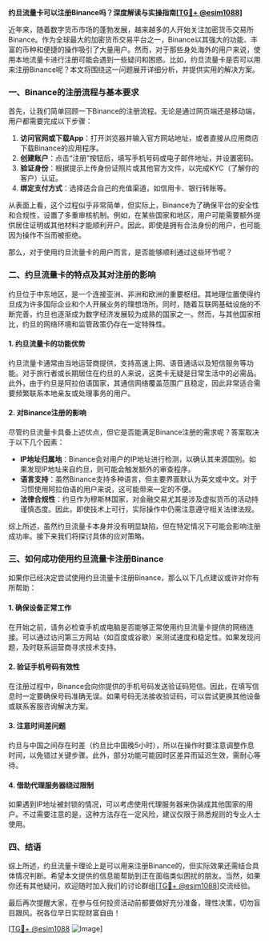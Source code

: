 **约旦流量卡可以注册Binance吗？深度解读与实操指南[[TG💪+ @esim1088](https://t.me/s/esim1088)]**

近年来，随着数字货币市场的蓬勃发展，越来越多的人开始关注加密货币交易所Binance。作为全球最大的加密货币交易平台之一，Binance以其强大的功能、丰富的币种和便捷的操作吸引了大量用户。然而，对于那些身处海外的用户来说，使用本地流量卡进行注册可能会遇到一些疑问和困惑。比如，约旦流量卡是否可以用来注册Binance呢？本文将围绕这一问题展开详细分析，并提供实用的解决方案。

### 一、Binance的注册流程与基本要求

首先，让我们简单回顾一下Binance的注册流程。无论是通过网页端还是移动端，用户都需要完成以下步骤：

1. **访问官网或下载App**：打开浏览器并输入官方网站地址，或者直接从应用商店下载Binance的应用程序。
2. **创建账户**：点击“注册”按钮后，填写手机号码或电子邮件地址，并设置密码。
3. **验证身份**：根据提示上传身份证照片或其他官方文件，以完成KYC（了解你的客户）认证。
4. **绑定支付方式**：选择适合自己的充值渠道，如信用卡、银行转账等。

从表面上看，这个过程似乎非常简单，但实际上，Binance为了确保平台的安全性和合规性，设置了多重审核机制。例如，在某些国家和地区，用户可能需要额外提供居住证明或其他材料才能顺利开户。因此，即使是拥有合法身份的用户，也可能因为操作不当而被拒绝。

那么，对于使用约旦流量卡的用户而言，是否能够顺利通过这些环节呢？

### 二、约旦流量卡的特点及其对注册的影响

约旦位于中东地区，是一个连接亚洲、非洲和欧洲的重要枢纽。其地理位置使得约旦成为许多国际企业和个人开展业务的理想场所。同时，随着互联网基础设施的不断完善，约旦也逐渐成为数字经济发展较为成熟的国家之一。然而，与其他国家相比，约旦的网络环境和监管政策仍存在一定特殊性。

#### 1. 约旦流量卡的功能优势

约旦流量卡通常由当地运营商提供，支持高速上网、语音通话以及短信服务等功能。对于旅行者或长期居住在约旦的人来说，这类卡无疑是日常生活中的必需品。此外，由于约旦是阿拉伯语国家，其通信网络覆盖范围广且稳定，因此非常适合需要频繁联系本地亲友或处理事务的用户。

#### 2. 对Binance注册的影响

尽管约旦流量卡具备上述优点，但它是否能满足Binance注册的需求呢？答案取决于以下几个因素：

- **IP地址归属地**：Binance会对用户的IP地址进行检测，以确认其来源国别。如果发现IP地址来自约旦，则可能会触发额外的审查程序。
- **语言支持**：虽然Binance支持多种语言，但主要界面默认为英文或中文。对于习惯使用阿拉伯语的用户来说，这可能带来一定的不便。
- **法律合规性**：约旦作为穆斯林国家，对金融交易尤其是涉及虚拟货币的活动持谨慎态度。因此，即使技术上可行，实际操作中仍需注意遵守相关法律法规。

综上所述，虽然约旦流量卡本身并没有明显缺陷，但在特定情况下可能会影响注册成功率。接下来我们将探讨具体的应对策略。

### 三、如何成功使用约旦流量卡注册Binance

如果你已经决定尝试使用约旦流量卡注册Binance，那么以下几点建议或许对你有所帮助：

#### 1. 确保设备正常工作

在开始之前，请务必检查手机或电脑是否能够正常使用约旦流量卡提供的网络连接。可以通过访问第三方网站（如百度或谷歌）来测试速度和稳定性。如果发现问题，及时联系运营商寻求技术支持。

#### 2. 验证手机号码有效性

在注册过程中，Binance会向你提供的手机号码发送验证码短信。因此，在填写信息时一定要确保号码准确无误。如果号码无法接收验证码，可以尝试更换其他设备或联系客服咨询解决方案。

#### 3. 注意时间差问题

约旦与中国之间存在时差（约旦比中国晚5小时），所以在操作时要注意调整作息时间，以免错过关键步骤。此外，部分功能可能因时区差异而延迟生效，需耐心等待。

#### 4. 借助代理服务器绕过限制

如果遇到IP地址被封锁的情况，可以考虑使用代理服务器来伪装成其他国家的用户。不过需要注意的是，这种方法存在一定风险，建议仅限于熟悉规则的专业人士使用。

### 四、结语

综上所述，约旦流量卡理论上是可以用来注册Binance的，但实际效果还需结合具体情况判断。希望本文提供的信息能帮助到正在面临类似困扰的朋友。当然，如果你还有其他疑问，欢迎随时加入我们的讨论群组[[TG💪+ @esim1088](https://t.me/s/esim1088)]交流经验。

最后再次提醒大家，在参与任何投资活动前都要做好充分准备，理性决策，切勿盲目跟风。祝各位早日实现财富自由！

[[TG💪+ @esim1088](https://t.me/s/esim1088) ![Image](https://i.postimg.cc/4NQfJmqS/Snipaste-2025-05-13-00-14-12.png)]